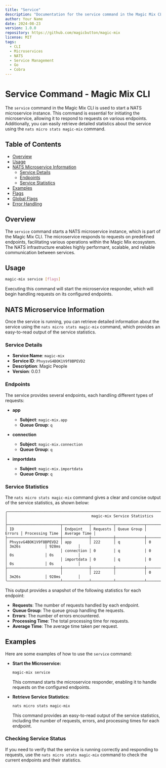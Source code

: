 ```yaml
---
title: "Service"
description: "Documentation for the service command in the Magic Mix CLI, used to start and manage a NATS microservice instance, including retrieving service statistics."
author: Your Name
date: 2024-08-23
version: 1.0.0
repository: https://github.com/magicbutton/magic-mix
license: MIT
tags:
  - CLI
  - Microservices
  - NATS
  - Service Management
  - Go
  - Cobra
---
```


# Service Command - Magic Mix CLI

The `service` command in the Magic Mix CLI is used to start a NATS microservice instance. This command is essential for initiating the microservice, allowing it to respond to requests on various endpoints. Additionally, you can easily retrieve detailed statistics about the service using the `nats micro stats magic-mix` command.

## Table of Contents

- [Overview](#overview)
- [Usage](#usage)
- [NATS Microservice Information](#nats-microservice-information)
  - [Service Details](#service-details)
  - [Endpoints](#endpoints)
  - [Service Statistics](#service-statistics)
- [Examples](#examples)
- [Flags](#flags)
- [Global Flags](#global-flags)
- [Error Handling](#error-handling)

## Overview

The `service` command starts a NATS microservice instance, which is part of the Magic Mix CLI. The microservice responds to requests on predefined endpoints, facilitating various operations within the Magic Mix ecosystem. The NATS infrastructure enables highly performant, scalable, and reliable communication between services.

## Usage

```bash
magic-mix service [flags]
```

Executing this command will start the microservice responder, which will begin handling requests on its configured endpoints.

## NATS Microservice Information

Once the service is running, you can retrieve detailed information about the service using the `nats micro stats magic-mix` command, which provides an easy-to-read output of the service statistics.

### Service Details

- **Service Name**: `magic-mix`
- **Service ID**: `PhvysvG4BOK1V9f8BPEVD2`
- **Description**: Magic People
- **Version**: 0.0.1

### Endpoints

The service provides several endpoints, each handling different types of requests:

- **app**

  - **Subject**: `magic-mix.app`
  - **Queue Group**: `q`

- **connection**

  - **Subject**: `magic-mix.connection`
  - **Queue Group**: `q`

- **importdata**
  - **Subject**: `magic-mix.importdata`
  - **Queue Group**: `q`

### Service Statistics

The `nats micro stats magic-mix` command gives a clear and concise output of the service statistics, as shown below:

```plaintext
╭────────────────────────────────────────────────────────────────────────────────────────────────────────╮
│                                      magic-mix Service Statistics                                      │
├────────────────────────┬────────────┬──────────┬─────────────┬────────┬─────────────────┬──────────────┤
│ ID                     │ Endpoint   │ Requests │ Queue Group │ Errors │ Processing Time │ Average Time │
├────────────────────────┼────────────┼──────────┼─────────────┼────────┼─────────────────┼──────────────┤
│ PhvysvG4BOK1V9f8BPEVD2 │ app        │ 222      │ q           │ 0      │ 3m26s           │ 928ms        │
│                        │ connection │ 0        │ q           │ 0      │ 0s              │ 0s           │
│                        │ importdata │ 0        │ q           │ 0      │ 0s              │ 0s           │
├────────────────────────┼────────────┼──────────┼─────────────┼────────┼─────────────────┼──────────────┤
│                        │            │ 222      │             │ 0      │ 3m26s           │ 928ms        │
╰────────────────────────┴────────────┴──────────┴─────────────┴────────┴─────────────────┴──────────────╯
```

This output provides a snapshot of the following statistics for each endpoint:

- **Requests**: The number of requests handled by each endpoint.
- **Queue Group**: The queue group handling the requests.
- **Errors**: The number of errors encountered.
- **Processing Time**: The total processing time for requests.
- **Average Time**: The average time taken per request.

## Examples

Here are some examples of how to use the `service` command:

- **Start the Microservice:**

  ```bash
  magic-mix service
  ```

  This command starts the microservice responder, enabling it to handle requests on the configured endpoints.

- **Retrieve Service Statistics:**

  ```bash
  nats micro stats magic-mix
  ```

  This command provides an easy-to-read output of the service statistics, including the number of requests, errors, and processing times for each endpoint.

### Checking Service Status

If you need to verify that the service is running correctly and responding to requests, use the `nats micro stats magic-mix` command to check the current endpoints and their statistics.
